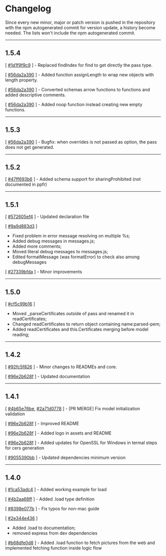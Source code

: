 # Changelog

Since every new minor, major or patch version is pushed in the repository with the npm autogenerated commit for version update, a history become needed.
The lists won't include the npm autogenerated commit.
___

## 1.5.4

[ [#1d1f9f9c9](/commit/1d1f9f9c9082d49a5252c4fe8f98e8c8a0a61930) ] - Replaced findIndex for find to get directly the pass type.

[ [#56da2a390](/commit/b32c2efcd096a29b374cc1c2ff0f8506023c7d5c) ] - Added function assignLength to wrap new objects with length property.

[ [#56da2a390](/commit/e4b3436b468b196649097e2f4c43b7f44ae1b073) ] - Converted schemas arrow functions to functions and added descriptive comments.

[ [#56da2a390](/commit/5e4d3b8ca1366fd4b30eeb674665a5ee149be087) ] - Added noop function instead creating new empty functions.



___
## 1.5.3

[ [#56da2a390](/commit/56da2a3908c0d54a73288ca13f223a909d997998) ] - Bugfix: when overrides is not passed as option, the pass does not get generated.

___
## 1.5.2

[ [#47ff693b6](/commit/47ff693b662d495fa1012d8a7c90880fb50e056b) ] - Added schema support for sharingProhibited (not documented in ppfr)

___
## 1.5.1

[ [#572605ef4](/commit/572605ef471c28c3e19e84f0a050af0949301f1a) ] - Updated declaration file

[ [#9a9d883d3](/commit/9a9d883d3fb00716790ba785bbda1ffc5f7563ce) ]
- Fixed problem in error message resolving on multiple %s;
- Added debug messages in messages.js;
- Added more comments;
- Moved literal debug messages to messages.js;
- Edited formatMessage (was formatError) to check also among debugMessages

[ [#27339bfda](/commit/27339bfdac3f973b10e111a9604fd32db5c074fc) ] - Minor improvements

___
## 1.5.0

[ [#cf5c99b16](/commit/cf5c99b16a62613e6225fbf0d5587aa8bb58616b) ]

- Moved _parseCertificates outside of pass and renamed it in readCertificates;
- Changed readCertificates to return object containing name:parsed-pem;
 - Added readCertificates and this.Certificates merging before model reading;

___
## 1.4.2

[ [#92fc5f826](/commit/92fc5f8264e14f89bfff039dc7985493b74d5c7b) ] - Minor changes to READMEs and core.

[ [#96e2b628f](/commit/96e2b628fe0204a188d7dbb32bf125a987100caf) ] - Updated documentation

___
## 1.4.1

[ [#4b65e76be](/commit/4b65e76be76c6e6a33a53f16c5447396fb307c2c),
[#2a71d0778](/commit/2a71d07788e286da993b601791dba8778152fd6d) ] - [PR MERGE] Fix model initialization validation

[ [#96e2b628f](/commit/153108ad446ef4d8827207a3dcbb27108c0e4d7a) ] - Improved README

[ [#96e2b628f](/commit/ab6dd4ff68309d5b678eef36182272576790e12b) ] - Added logo in assets and README

[ [#96e2b628f](/commit/b305633ed382043567fef6ac4f771febf401d001) ] - Added updates for OpenSSL for Windows in termal steps for cers generation

[ [#9055390bb](/commit/9055390bb32bce571857d6e348e34696fa9c3738) ] - Updated dependencies minimum version

___
## 1.4.0

[ [#1ca53adc4](/commit/1ca53adc4debeb67d9a65797ffabd90841de8c21) ] - Added working example for load

[ [#4b2aa68ff](/commit/4b2aa68ffba1dec2a55126e4d2067f7150b8188c) ] - Added .load type definition

[ [#8398e077b](/commit/8398e077b1988512af57852e2c7a881a9f2abedf) ] - Fix typos for non-mac guide

[ [#2e344e436](/commit/2e344e4367a395a66796a83e21657eec492373d1) ]
- Added .load to documentation;
- removed express from dev dependencies

[ [#b68dfe0d8](/commit/b68dfe0d8025a68b137cfc37c8b9f34a404c05e7) ] - Added .load function to fetch pictures from the web and implemented fetching function inside logic flow
